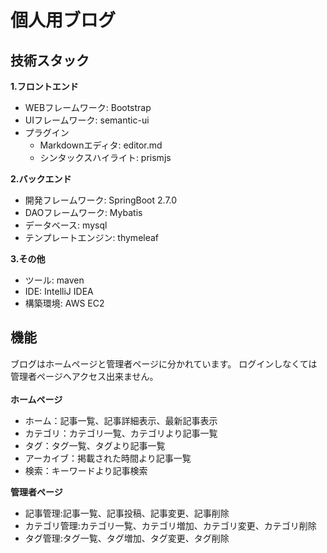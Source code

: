 # 個人用ブログ

## 技術スタック
**1.フロントエンド**
- WEBフレームワーク: Bootstrap
- UIフレームワーク: semantic-ui
- プラグイン
  - Markdownエディタ: editor.md
  - シンタックスハイライト: prismjs

**2.バックエンド**
- 開発フレームワーク: SpringBoot 2.7.0 
- DAOフレームワーク: Mybatis
- データベース: mysql
- テンプレートエンジン: thymeleaf


**3.その他**
- ツール: maven
- IDE: IntelliJ IDEA
- 構築環境: AWS EC2

## 機能
ブログはホームページと管理者ページに分かれています。
ログインしなくては管理者ページへアクセス出来ません。
\
\
**ホームページ**
- ホーム：記事一覧、記事詳細表示、最新記事表示
- カテゴリ：カテゴリ一覧、カテゴリより記事一覧
- タグ：タグ一覧、タグより記事一覧
- アーカイブ：掲載された時間より記事一覧
- 検索：キーワードより記事検索

**管理者ページ**
- 記事管理:記事一覧、記事投稿、記事変更、記事削除
- カテゴリ管理:カテゴリ一覧、カテゴリ増加、カテゴリ変更、カテゴリ削除
- タグ管理:タグ一覧、タグ増加、タグ変更、タグ削除
